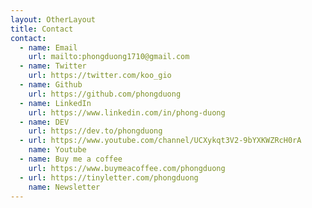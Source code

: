 ```yaml
---
layout: OtherLayout
title: Contact
contact:
  - name: Email
    url: mailto:phongduong1710@gmail.com
  - name: Twitter
    url: https://twitter.com/koo_gio
  - name: Github
    url: https://github.com/phongduong
  - name: LinkedIn
    url: https://www.linkedin.com/in/phong-duong
  - name: DEV
    url: https://dev.to/phongduong
  - url: https://www.youtube.com/channel/UCXykqt3V2-9bYXKWZRcH0rA
    name: Youtube
  - name: Buy me a coffee
    url: https://www.buymeacoffee.com/phongduong
  - url: https://tinyletter.com/phongduong
    name: Newsletter
---
```

<pages-Contact />
